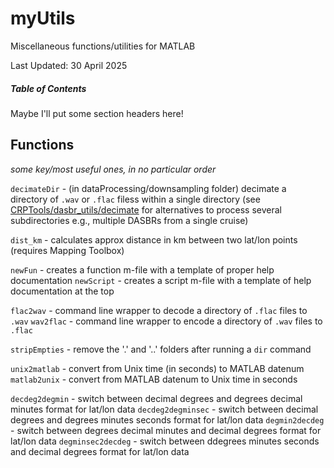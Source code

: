 # myUtils
Miscellaneous functions/utilities for MATLAB

Last Updated: 30 April 2025

##### Table of Contents
Maybe I'll put some section headers here!



## Functions

*some key/most useful ones, in no particular order*

`decimateDir` - (in dataProcessing/downsampling folder) decimate a directory of `.wav` or `.flac` filess within a single directory (see [CRPTools/dasbr_utils/decimate](https://github.com/sfregosi-noaa/CRPTools/tree/main/dasbr_utils/decimate) for alternatives to process several subdirectories e.g., multiple DASBRs from a single cruise)

`dist_km` - calculates approx distance in km between two lat/lon points (requires Mapping Toolbox)

`newFun` - creates a function m-file with a template of proper help documentation
`newScript` - creates a script m-file with a template of help documentation at the top

`flac2wav` - command line wrapper to decode a directory of `.flac` files to `.wav`
`wav2flac` - command line wrapper to encode a directory of `.wav` files to `.flac`

`stripEmpties` - remove the '.' and '..' folders after running a `dir` command

`unix2matlab` - convert from Unix time (in seconds) to MATLAB datenum
`matlab2unix` - convert from MATLAB datenum to Unix time in seconds

`decdeg2degmin` - switch between decimal degrees and degrees decimal minutes format for lat/lon data
`decdeg2degminsec` - switch between decimal degrees and degrees minutes seconds format for lat/lon data
`degmin2decdeg` -  switch between degrees decimal minutes and decimal degrees format for lat/lon data
`degminsec2decdeg` -  switch between ddegrees minutes seconds and decimal degrees format for lat/lon data


